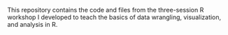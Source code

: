 This repository contains the code and files from the three-session R workshop I developed to teach the basics of data wrangling, visualization, and analysis in R. 


